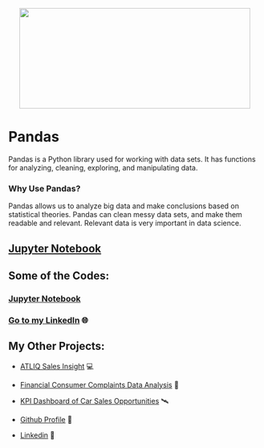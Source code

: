 <p align="center">
  <img width="460" height="200" src="https://user-images.githubusercontent.com/124501309/227319460-7aeea20b-38fa-41f1-ada9-f50d2e1bd8a2.png">
</p>

# Pandas

Pandas is a Python library used for working with data sets.
It has functions for analyzing, cleaning, exploring, and manipulating data.

### Why Use Pandas?

Pandas allows us to analyze big data and make conclusions based on statistical theories.
Pandas can clean messy data sets, and make them readable and relevant.
Relevant data is very important in data science.

## [Jupyter Notebook](https://github.com/gulshang7/Data-Visualization-with-Python/blob/main/Pandas/Pandas%20library.ipynb)

## Some of the Codes:

### [Jupyter Notebook](https://github.com/gulshang7/Data-Visualization-with-Python/blob/main/Pandas/Pandas%20library.ipynb)
### [Go to my LinkedIn](https://www.linkedin.com/in/gulshan-gedam-362905209/) 🌐

## My Other Projects:

- [ATLIQ Sales Insight](https://github.com/gulshang7/ATLIQ_Sales_Insight_Data_Analysis_using_SQL_and_Tableau) 💻

- [Financial Consumer Complaints Data Analysis](https://github.com/gulshang7/Financial-Consumer-Complaints-Data-Analysis-Using-Tableau-Dashboard) 📜

- [KPI Dashboard of Car Sales Opportunities](https://github.com/gulshang7/KPI_Dashboard_of_Car_sales_Win_Loss_Data_Analysis_using_Excel_and_Tableau) 🛰️

- [Github Profile](https://github.com/gulshang7) 🧮

- [Linkedin](https://www.linkedin.com/in/gulshan-gedam-362905209/) 🤝
